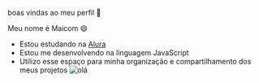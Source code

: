  boas vindas ao meu perfil 💙

 Meu nome é Maicom 😄

- Estou estudando na [Alura](https://www.alura.com.br)
- Estou me desenvolvendo na linguagem JavaScript
- Utilizo esse espaço para minha organização e 
compartilhamento dos meus projetos 
![olá](https://tenor.com/pt-BR/view/skeletor-laughs-in-evil-laughing-myah-myaah-dasmemeistgut-gif-5356566587527840753)
